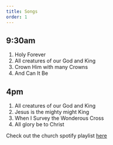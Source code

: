```yaml
---
title: Songs
order: 1
---
```


## 9:30am 
1. Holy Forever
2. All creatures of our God and King
3. Crown Him with many Crowns
4. And Can It Be

## 4pm 
1. All creatures of our God and King
2. Jesus is the mighty might King
3. When I Survey the Wonderous Cross
4. All glory be to Christ

Check out the church spotify playlist [here](https://open.spotify.com/playlist/3gh0ZKXkJBDbNEnZqJJDXj?si=0908aa3f87544643)
